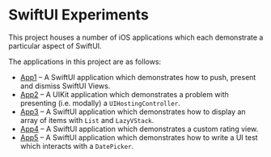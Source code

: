 # SwiftUI Experiments

This project houses a number of iOS applications which each demonstrate a particular aspect of SwiftUI.

The applications in this project are as follows:

* [App1](App1) – A SwiftUI application which demonstrates how to push, present and dismiss SwiftUI Views.
* [App2](App2) – A UIKit application which demonstrates a problem with presenting (i.e. modally) a `UIHostingController`.
* [App3](App3) – A SwiftUI application which demonstrates how to display an array of items with `List` and `LazyVStack`.
* [App4](App4) – A SwiftUI application which demonstrates a custom rating view.
* [App5](App5) – A SwiftUI application which demonstrates how to write a UI test which interacts with a `DatePicker`.
